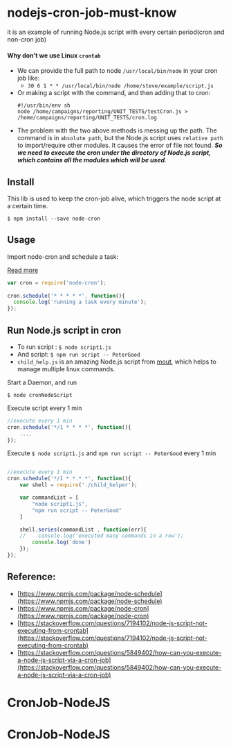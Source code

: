 # nodejs-cron-job-must-know
it is an example of running Node.js script with every certain period(cron and non-cron job)

#### Why don't we use Linux `crontab` 
 - We can provide the full path to node `/usr/local/bin/node` in your cron job like:
    - `30 6 1 * * /usr/local/bin/node /home/steve/example/script.js`
 - Or making a script with the command, and then adding that to cron:
    ```
    #!/usr/bin/env sh 
    node /home/campaigns/reporting/UNIT_TESTS/testCron.js > /home/campaigns/reporting/UNIT_TESTS/cron.log
    ```
- The problem with the two above methods is messing up the path. The command is in `absolute path`, but the Node.js script uses `relative path` to import/require other modules. It causes the error of file not found. __*So we need to execute the cron under the directory of Node.js script, which contains all the modules which will be used*__.



## Install 
This lib is used to keep the cron-job alive, which triggers the node script at a certain time.

```
$ npm install --save node-cron
```

## Usage 
Import node-cron and schedule a task:

[Read more](https://www.npmjs.com/package/node-cron)

```js
var cron = require('node-cron');
 
cron.schedule('* * * * *', function(){
  console.log('running a task every minute');
});

```

## Run Node.js script in cron

 - To run script : `$ node script1.js` 
 - And script: `$ npm run script -- PeterGood`
 - `child_help.js` is an amazing Node.js script from [mout](https://github.com/mout/mout/), which helps to manage multiple linux commands. 


Start a Daemon, and run 
```
$ node cronNodeScript
```

Execute script every 1 min
```js
//execute every 1 min
cron.schedule('*/1 * * * *', function(){
    ....
});
```

Execute `$ node script1.js` and `npm run script -- PeterGood` every 1 min
```js

//execute every 1 min
cron.schedule('*/1 * * * *', function(){
    var shell = require('./child_helper');

    var commandList = [
        "node script1.js",
        "npm run script -- PeterGood"
    ]

    shell.series(commandList , function(err){
    //    console.log('executed many commands in a row'); 
        console.log('done')
    });
});
```





## Reference:
 - [https://www.npmjs.com/package/node-schedule](https://www.npmjs.com/package/node-schedule)
 - [https://www.npmjs.com/package/node-cron](https://www.npmjs.com/package/node-cron)
 - [https://stackoverflow.com/questions/7194102/node-js-script-not-executing-from-crontab](https://stackoverflow.com/questions/7194102/node-js-script-not-executing-from-crontab)
 - [https://stackoverflow.com/questions/5849402/how-can-you-execute-a-node-js-script-via-a-cron-job](https://stackoverflow.com/questions/5849402/how-can-you-execute-a-node-js-script-via-a-cron-job)
# CronJob-NodeJS
# CronJob-NodeJS
